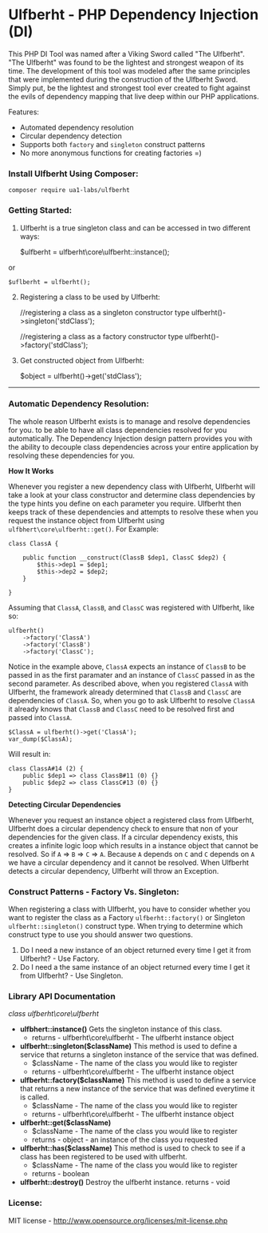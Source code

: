 # Ulfberht - PHP Dependency Injection (DI)

This PHP DI Tool was named after a Viking Sword called "The Ulfberht". "The Ulfberht" was found to be the lightest and strongest weapon of its time. The development of this tool was modeled after the same principles that were implemented during the construction of the Ulfberht Sword. Simply put, be the lightest and strongest tool ever created to fight against the evils  of dependency mapping that live deep within our PHP applications.

Features:

* Automated dependency resolution
* Circular dependency detection
* Supports both `factory` and `singleton` construct patterns
* No more anonymous functions for creating factories =)

### Install Ulfberht Using Composer:

`composer require ua1-labs/ulfberht`

### Getting Started:

1) Ulfberht is a true singleton class and can be accessed in two different ways:

    $ulfberht = ulfberht\core\ulfberht::instance();

or

    $uflberht = ulfberht();

2) Registering a class to be used by Ulfberht:

    //registering a class as a singleton constructor type
    ulfberht()->singleton('stdClass');

    //registering a class as a factory constructor type
    ulfberht()->factory('stdClass');

3) Get constructed object from Ulfberht:

    $object = ulfberht()->get('stdClass');

---

### Automatic Dependency Resolution:

The whole reason Ulfberht exists is to manage and resolve dependencies for you. to be able to have all class dependencies resolved for you automatically. The Dependency Injection design pattern provides you with the ability to decouple class dependencies across your entire application by resolving these dependencies for you.

**How It Works**

Whenever you register a new dependency class with Ulfberht, Ulfberht will take a look at your class constructor and determine class dependencies by the type hints you define on each parameter you require. Ulfberht then keeps track of these dependencies and attempts to resolve these when you request the instance object from Ulfberht using `ulfbhert\core\ulfberht::get()`. For Example:

    class ClassA {

        public function __construct(ClassB $dep1, ClassC $dep2) {
            $this->dep1 = $dep1;
            $this->dep2 = $dep2;
        }

    }

Assuming that `ClassA`, `ClassB`, and `ClassC` was registered with Ulfberht, like so:

    ulfberht()
        ->factory('ClassA')
        ->factory('ClassB')
        ->factory('ClassC');

Notice in the example above, `ClassA` expects an instance of `ClassB` to be passed in as the first paramater and an instance of `ClassC` passed in as the second parameter. As described above, when you registered `ClassA` with Ulfberht, the framework already determined that `ClassB` and `ClassC` are dependencies of `ClassA`. So, when you go to ask Ulfberht to resolve `ClassA` it already knows that `ClassB` and `ClassC` need to be resolved first and passed into `ClassA`.

    $ClassA = ulfberht()->get('ClassA');
    var_dump($ClassA);

Will result in:

    class ClassA#14 (2) {
        public $dep1 => class ClassB#11 (0) {}
        public $dep2 => class ClassC#13 (0) {}
    }

**Detecting Circular Dependencies**

Whenever you request an instance object a registered class from Ulfberht, Ulfberht does a circular dependency check to ensure that non of your dependencies for the given class. If a circular dependency exists, this creates a infinite logic loop which results in a instance object that cannot be resolved. So if `A` => `B` => `C` => `A`. Because `A` depends on `C` and `C` depends on `A` we have a circular dependency and it cannot be resolved. When Ulfberht detects a circular dependency, Ulfberht will throw an Exception.

### Construct Patterns - Factory Vs. Singleton:

When registering a class with Ulfberht, you have to consider whether you want to register the class as a Factory `ulfberht::factory()` or Singleton `ulfberht::singleton()` construct type. When trying to determine which construct type to use you should answer two questions.

1. Do I need a new instance of an object returned every time I get it from Ulfberht? - Use Factory.
2. Do I need a the same instance of an object returned every time I get it from Ulfberht? - Use Singleton.

### Library API Documentation

*class ulfberht\core\ulfberht*

* **ulfbhert::instance()** Gets the singleton instance of this class.
    * returns - ulfberht\core\ulfberht - The ulfberht instance object
* **ulfberht::singleton($className)** This method is used to define a service that returns a singleton instance of the service that was defined.
    * $className - The name of the class you would like to register
    * returns - ulfberht\core\ulfberht - The ulfberht instance object
* **ulfberht::factory($className)** This method is used to define a service that returns a new instance of the service that was defined everytime it is called.
    * $className - The name of the class you would like to register
    * returns - ulfberht\core\ulfberht - The ulfberht instance object
* **ulfberht::get($className)**
    * $className - The name of the class you would like to register
    * returns - object - an instance of the class you requested
* **ulfberht::has($className)**  This method is used to check to see if a class has been registered to be used with ulfberht.
    * $className - The name of the class you would like to register
    * returns - boolean
* **ulfberht::destroy()** Destroy the ulfberht instance.
    returns - void

### License:

MIT license - http://www.opensource.org/licenses/mit-license.php
